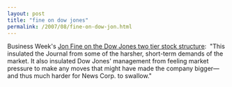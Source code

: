 ```yaml
---
layout: post
title: "fine on dow jones"
permalink: /2007/08/fine-on-dow-jon.html
---
```


Business Week's [Jon Fine on the Dow Jones two tier stock structure](http://www.businessweek.com/bwdaily/dnflash/content/jul2007/db20070731_958925.htm):  "This insulated the Journal from some of the harsher, short-term demands of the market. It also insulated Dow Jones' management from feeling market pressure to make any moves that might have made the company bigger—and thus much harder for News Corp. to swallow."